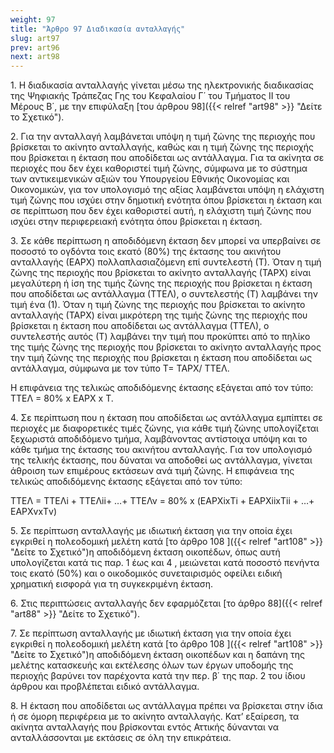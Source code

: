 ```yaml
---
weight: 97
title: "Άρθρο 97 Διαδικασία ανταλλαγής"
slug: art97
prev: art96
next: art98
---
```


1\. Η διαδικασία ανταλλαγής γίνεται μέσω της ηλεκτρονικής διαδικασίας της Ψηφιακής Τράπεζας Γης του Κεφαλαίου Γ΄ του Τμήματος ΙΙ του Μέρους Β΄, με την επιφύλαξη [του άρθρου 98]({{< relref "art98" >}} "Δείτε το Σχετικό").

2\. Για την ανταλλαγή λαμβάνεται υπόψη η τιμή ζώνης της περιοχής που βρίσκεται το ακίνητο ανταλλαγής, καθώς και η τιμή ζώνης της περιοχής που βρίσκεται η έκταση που αποδίδεται ως αντάλλαγμα. Για τα ακίνητα σε περιοχές που δεν έχει καθοριστεί τιμή ζώνης, σύμφωνα με το σύστημα των αντικειμενικών αξιών του Υπουργείου Εθνικής Οικονομίας και Οικονομικών, για τον υπολογισμό της αξίας λαμβάνεται υπόψη η ελάχιστη τιμή ζώνης που ισχύει στην δημοτική ενότητα όπου βρίσκεται η έκταση και σε περίπτωση που δεν έχει καθοριστεί αυτή, η ελάχιστη τιμή ζώνης που ισχύει στην περιφερειακή ενότητα όπου βρίσκεται η έκταση.

3\. Σε κάθε περίπτωση η αποδιδόμενη έκταση δεν μπορεί να υπερβαίνει σε ποσοστό το ογδόντα τοις εκατό (80%) της έκτασης του ακινήτου ανταλλαγής (ΕΑΡΧ) πολλαπλασιαζόμενη επί συντελεστή (Τ). Όταν η τιμή ζώνης της περιοχής που βρίσκεται το ακίνητο ανταλλαγής (ΤΑΡΧ) είναι μεγαλύτερη ή ίση της τιμής ζώνης της περιοχής που βρίσκεται η έκταση που αποδίδεται ως αντάλλαγμα (ΤΤΕΛ), ο συντελεστής (Τ) λαμβάνει την τιμή ένα (1). Όταν η τιμή ζώνης της περιοχής που βρίσκεται το ακίνητο ανταλλαγής (ΤΑΡΧ) είναι μικρότερη της τιμής ζώνης της περιοχής που βρίσκεται η έκταση που αποδίδεται ως αντάλλαγμα (ΤΤΕΛ), ο συντελεστής αυτός (Τ) λαμβάνει την τιμή που προκύπτει από το πηλίκο της τιμής ζώνης της περιοχής που βρίσκεται το ακίνητο ανταλλαγής προς την τιμή ζώνης της περιοχής που βρίσκεται η έκταση που αποδίδεται ως αντάλλαγμα, σύμφωνα με τον τύπο Τ= ΤΑΡΧ/ ΤΤΕΛ.

Η επιφάνεια της τελικώς αποδιδόμενης έκτασης εξάγεται από τον τύπο: ΤΤΕΛ = 80% x ΕΑΡΧ x Τ.

4\. Σε περίπτωση που η έκταση που αποδίδεται ως αντάλλαγμα εμπίπτει σε περιοχές με διαφορετικές τιμές ζώνης, για κάθε τιμή ζώνης υπολογίζεται ξεχωριστά αποδιδόμενο τμήμα, λαμβάνοντας αντίστοιχα υπόψη και το κάθε τμήμα της έκτασης του ακινήτου ανταλλαγής. Για τον υπολογισμό της τελικής έκτασης, που δύναται να αποδοθεί ως αντάλλαγμα, γίνεται άθροιση των επιμέρους εκτάσεων ανά τιμή ζώνης. Η επιφάνεια της τελικώς αποδιδόμενης έκτασης εξάγεται από τον τύπο:

ΤΤΕΛ = ΤΤΕΛi + ΤΤΕΛii+ …+ ΤΤΕΛν = 80% x (ΕΑΡΧixΤi + ΕΑΡΧiixΤii + …+ ΕΑΡΧvxΤv)

5\. Σε περίπτωση ανταλλαγής με ιδιωτική έκταση για την οποία έχει εγκριθεί η πολεοδομική μελέτη κατά [το άρθρο 108 ]({{< relref "art108" >}} "Δείτε το Σχετικό")η αποδιδόμενη έκταση οικοπέδων, όπως αυτή υπολογίζεται κατά τις παρ. 1 έως και 4 , μειώνεται κατά ποσοστό πενήντα τοις εκατό (50%) και ο οικοδομικός συνεταιρισμός οφείλει ειδική χρηματική εισφορά για τη συγκεκριμένη έκταση.

6\. Στις περιπτώσεις ανταλλαγής δεν εφαρμόζεται [το άρθρο 88]({{< relref "art88" >}} "Δείτε το Σχετικό").

7\. Σε περίπτωση ανταλλαγής με ιδιωτική έκταση για την οποία έχει εγκριθεί η πολεοδομική μελέτη κατά [το άρθρο 108 ]({{< relref "art108" >}} "Δείτε το Σχετικό")η αποδιδόμενη έκταση οικοπέδων και η δαπάνη της μελέτης κατασκευής και εκτέλεσης όλων των έργων υποδομής της περιοχής βαρύνει τον παρέχοντα κατά την περ. β΄ της παρ. 2 του ίδιου άρθρου και προβλέπεται ειδικό αντάλλαγμα.

8\. Η έκταση που αποδίδεται ως αντάλλαγμα πρέπει να βρίσκεται στην ίδια ή σε όμορη περιφέρεια με το ακίνητο ανταλλαγής. Κατ’ εξαίρεση, τα ακίνητα ανταλλαγής που βρίσκονται εντός Αττικής δύνανται να ανταλλάσσονται με εκτάσεις σε όλη την επικράτεια.


